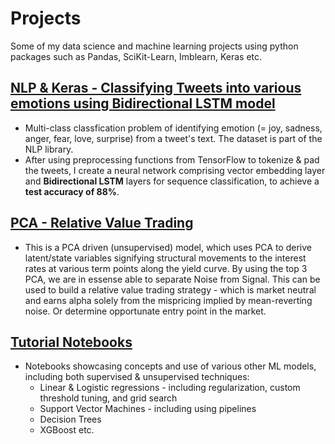 # Projects
Some of my data science and machine learning projects using python packages such as Pandas, SciKit-Learn, Imblearn, Keras etc.

## [NLP & Keras - Classifying Tweets into various emotions using Bidirectional LSTM model](https://github.com/uditgt/Projects/blob/main/NLP%20%26%20Keras%20-%20Tweet%20Emotions/NLP%20%26%20Keras%20-%20Multi-class%20Tweet%20Emotions.ipynb)
* Multi-class classfication problem of identifying emotion (= joy, sadness, anger, fear, love, surprise) from a tweet's text. The dataset is part of the NLP library.
* After using preprocessing functions from TensorFlow to tokenize & pad the tweets, I create a neural network comprising vector embedding layer and **Bidirectional LSTM**  layers for sequence classification, to achieve a **test accuracy of 88%**.

## [PCA - Relative Value Trading](https://github.com/uditgt/Projects/blob/main/PCA%20-%20Relative%20Value%20Trading/PCA%20-%20Relative%20Value%20Trading.ipynb)
* This is a PCA driven (unsupervised) model, which uses PCA to derive latent/state variables signifying structural movements to the interest rates at various term points along the yield curve. By using the top 3 PCA, we are in essense able to separate Noise from Signal. This can be used to build a relative value trading strategy - which is market neutral and earns alpha solely from the mispricing implied by mean-reverting noise. Or determine opportunate entry point in the market.


## [Tutorial Notebooks](https://github.com/uditgt/Data_science_python)
* Notebooks showcasing concepts and use of various other ML models, including both supervised & unsupervised techniques:
	* Linear & Logistic regressions - including regularization, custom threshold tuning, and grid search
	* Support Vector Machines - including using pipelines
	* Decision Trees
	* XGBoost etc.

